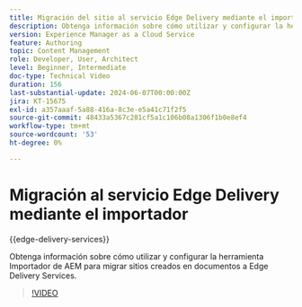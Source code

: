 ```yaml
---
title: Migración del sitio al servicio Edge Delivery mediante el importador
description: Obtenga información sobre cómo utilizar y configurar la herramienta Importador de AEM para migrar sitios a Edge Delivery Services.
version: Experience Manager as a Cloud Service
feature: Authoring
topic: Content Management
role: Developer, User, Architect
level: Beginner, Intermediate
doc-type: Technical Video
duration: 156
last-substantial-update: 2024-06-07T00:00:00Z
jira: KT-15675
exl-id: a357aaaf-5a88-416a-8c3e-e5a41c71f2f5
source-git-commit: 48433a5367c281cf5a1c106b08a1306f1b0e8ef4
workflow-type: tm+mt
source-wordcount: '53'
ht-degree: 0%

---
```


# Migración al servicio Edge Delivery mediante el importador

{{edge-delivery-services}}

Obtenga información sobre cómo utilizar y configurar la herramienta Importador de AEM para migrar sitios creados en documentos a Edge Delivery Services.

>[!VIDEO](https://video.tv.adobe.com/v/3443699/?learn=on&captions=spa)
